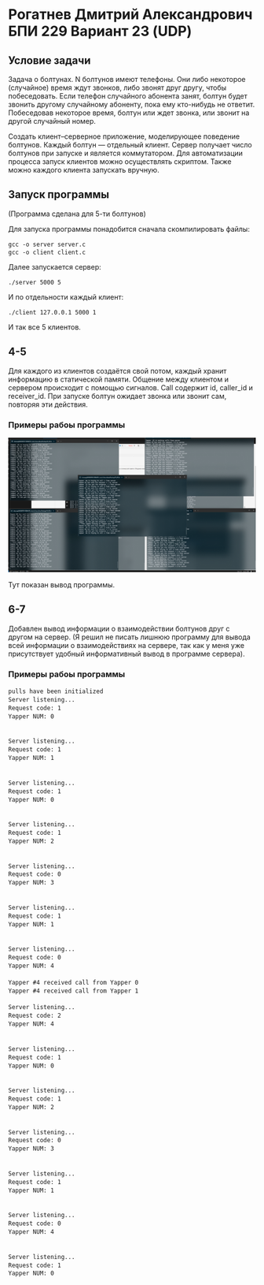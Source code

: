 # Рогатнев Дмитрий Александрович БПИ 229 Вариант 23 (UDP)

## Условие задачи

Задача о болтунах. N болтунов имеют телефоны. Они либо некоторое (случайное) время ждут звонков, либо звонят друг другу, чтобы побеседовать. Если телефон случайного абонента занят, болтун будет звонить другому случайному абоненту, пока ему кто-нибудь не ответит. Побеседовав некоторое время, болтун или ждет звонка, или звонит на другой случайный номер.

Создать клиент–серверное приложение, моделирующее поведение болтунов. Каждый болтун — отдельный клиент. Сервер получает число болтунов при запуске и является коммутатором. Для автоматизации процесса запуск клиентов можно осуществлять скриптом. Также можно каждого клиента запускать вручную.

## Запуск программы

(Программа сделана для 5-ти болтунов)

Для запуска программы понадобится сначала скомпилировать файлы:

```shell
gcc -o server server.c
gcc -o client client.c
```

Далее запускается сервер:

```shell
./server 5000 5
```

И по отдельности каждый клиент:

```shell
./client 127.0.0.1 5000 1
```

И так все 5 клиентов.

## 4-5

Для каждого из клиентов создаётся свой потом, каждый хранит информацию в статической памяти. Общение между клиентом и сервером происходит с помощью сигналов. Call содержит id, caller_id и receiver_id. При запуске болтун ожидает звонка или звонит сам, повторяя эти действия.

### Примеры рабоы программы

![alt text](image.png)

Тут показан вывод программы.

## 6-7

Добавлен вывод информации о взаимодействии болтунов друг с другом на сервер. (Я решил не писать лишнюю программу для вывода всей информации о взаимодействиях на сервере, так как у меня уже присутствует удобный информативный вывод в программе сервера).

### Примеры рабоы программы

```txt
pulls have been initialized
Server listening...
Request code: 1
Yapper NUM: 0


Server listening...
Request code: 1
Yapper NUM: 1


Server listening...
Request code: 1
Yapper NUM: 0


Server listening...
Request code: 1
Yapper NUM: 2


Server listening...
Request code: 0
Yapper NUM: 3


Server listening...
Request code: 1
Yapper NUM: 1


Server listening...
Request code: 0
Yapper NUM: 4

Yapper #4 received call from Yapper 0
Yapper #4 received call from Yapper 1

Server listening...
Request code: 2
Yapper NUM: 4


Server listening...
Request code: 1
Yapper NUM: 0


Server listening...
Request code: 1
Yapper NUM: 2


Server listening...
Request code: 0
Yapper NUM: 3


Server listening...
Request code: 1
Yapper NUM: 1


Server listening...
Request code: 0
Yapper NUM: 4


Server listening...
Request code: 1
Yapper NUM: 0
```

